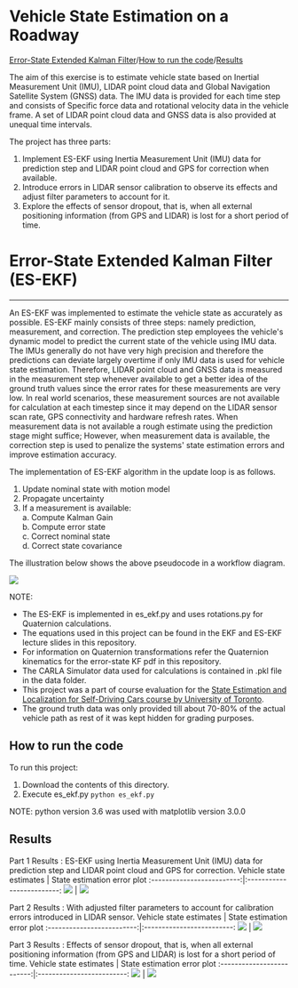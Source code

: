 Vehicle State Estimation on a Roadway
===

[Error-State Extended Kalman Filter](#Error-State-Extended-Kalman-Filter-(ES-EKF))/[How to run the code](#How-to-run-the-code)/[Results](#Results)

The aim of this exercise is to estimate vehicle state based on Inertial Measurement Unit (IMU), LIDAR point cloud data and Global Navigation Satellite System (GNSS) data.
The IMU data is provided for each time step and consists of Specific force data and rotational velocity data in the vehicle frame. A set of LIDAR point cloud data and GNSS data is also provided at unequal time intervals.

The project has three parts:
1. Implement ES-EKF using Inertia Measurement Unit (IMU) data for prediction step and LIDAR point cloud and GPS for correction when available.
2. Introduce errors in LIDAR sensor calibration to observe its effects and adjust filter parameters to account for it.
3. Explore the effects of sensor dropout, that is, when all external positioning information (from GPS and LIDAR) is lost for a short period of time.

# Error-State Extended Kalman Filter (ES-EKF)
---
An ES-EKF was implemented to estimate the vehicle state as accurately as possible. ES-EKF mainly consists of three steps: namely prediction, measurement, and correction. The prediction step employees the vehicle's dynamic model to predict the current state of the vehicle using IMU data. The IMUs generally do not have very high precision and therefore the predictions can deviate largely overtime if only IMU data is used for vehicle state estimation. Therefore, LIDAR point cloud and GNSS data is measured in the measurement step whenever available to get a better idea of the ground truth values since the error rates for these measurements are very low. In real world scenarios, these measurement sources are not available for calculation at each timestep since it may depend on the LIDAR sensor scan rate, GPS connectivity and hardware refresh rates. When measurement data is not available a rough estimate using the prediction stage might suffice; However, when measurement data is available, the correction step is used to penalize the systems' state estimation errors and improve estimation accuracy.

The implementation of ES-EKF algorithm in the update loop is as follows.
1. Update nominal state with motion model
2. Propagate uncertainty
3. If a measurement is available:</br>
  a. Compute Kalman Gain</br>
  b. Compute error state</br>
  c. Correct nominal state</br>
  d. Correct state covariance

The illustration below shows the above pseudocode in a workflow diagram.

<img src='https://github.com/JagtapSagar/Self-Driving-Cars-Specialization/blob/main/State%20Estimation%20and%20Localization%20for%20Self-Driving%20Cars/Course2FinalProject/Images/ES_EKF.jpg'>
 

NOTE:
* The ES-EKF is implemented in es_ekf.py and uses rotations.py for Quaternion calculations.
* The equations used in this project can be found in the EKF and ES-EKF lecture slides in this repository.
* For information on Quaternion transformations refer the Quaternion kinematics for the error-state KF pdf in this repository.
* The CARLA Simulator data used for calculations is contained in .pkl file in the data folder.
* This project was a part of course evaluation for the [State Estimation and Localization for Self-Driving Cars course by University of Toronto](https://www.coursera.org/learn/state-estimation-localization-self-driving-cars?specialization=self-driving-cars).
* The ground truth data was only provided till about 70-80% of the actual vehicle path as rest of it was kept hidden for grading purposes.


How to run the code
---
To run this project:

1. Download the contents of this directory.
2. Execute es_ekf.py
    `python es_ekf.py`

NOTE: python version 3.6 was used with matplotlib version 3.0.0

Results
---
Part 1 Results : ES-EKF using Inertia Measurement Unit (IMU) data for prediction step and LIDAR point cloud and GPS for correction.
Vehicle state estimates | State estimation error plot
:-------------------------:|:-------------------------:
<img src='https://github.com/JagtapSagar/Self-Driving-Cars-Specialization/blob/main/State%20Estimation%20and%20Localization%20for%20Self-Driving%20Cars/Course2FinalProject/Images/Part_1.png'> | <img src='https://github.com/JagtapSagar/Self-Driving-Cars-Specialization/blob/main/State%20Estimation%20and%20Localization%20for%20Self-Driving%20Cars/Course2FinalProject/Images/Part_1_error_plots.png'>

Part 2 Results : With adjusted filter parameters to account for calibration errors introduced in LIDAR sensor.
Vehicle state estimates | State estimation error plot
:-------------------------:|:-------------------------:
<img src='https://github.com/JagtapSagar/Self-Driving-Cars-Specialization/blob/main/State%20Estimation%20and%20Localization%20for%20Self-Driving%20Cars/Course2FinalProject/Images/Part_2.png'> | <img src='https://github.com/JagtapSagar/Self-Driving-Cars-Specialization/blob/main/State%20Estimation%20and%20Localization%20for%20Self-Driving%20Cars/Course2FinalProject/Images/Part_2_error_plots.png'>

Part 3 Results : Effects of sensor dropout, that is, when all external positioning information (from GPS and LIDAR) is lost for a short period of time.
Vehicle state estimates | State estimation error plot
:-------------------------:|:-------------------------:
<img src='https://github.com/JagtapSagar/Self-Driving-Cars-Specialization/blob/main/State%20Estimation%20and%20Localization%20for%20Self-Driving%20Cars/Course2FinalProject/Images/Part_3.png'> | <img src='https://github.com/JagtapSagar/Self-Driving-Cars-Specialization/blob/main/State%20Estimation%20and%20Localization%20for%20Self-Driving%20Cars/Course2FinalProject/Images/Part_3_error_plots.png'>




